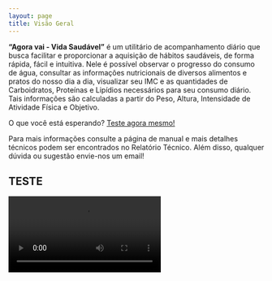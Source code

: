 ```yaml
---
layout: page
title: Visão Geral
---
```


**“Agora vai - Vida Saudável”** é um utilitário de acompanhamento diário que busca facilitar e proporcionar a aquisição de hábitos saudáveis, de forma rápida, fácil e intuitiva. Nele é possível observar o progresso do consumo de água, consultar as informações nutricionais de diversos alimentos e pratos do nosso dia a dia, visualizar seu IMC e as quantidades de Carboidratos, Proteínas e Lipídios necessários para seu consumo diário. Tais informações são calculadas a partir do Peso, Altura, Intensidade de Atividade Física e Objetivo.

O que você está esperando? [Teste agora mesmo!](https://purple-rain.josedhonatas.repl.co)

Para mais informações consulte a página de manual e mais detalhes técnicos podem ser encontrados no Relatório Técnico. Além disso, qualquer dúvida ou sugestão envie-nos um email!


## TESTE

<p aling="center">
<video src="https://user-images.githubusercontent.com/169707/126715420-991ad821-9ac8-4b66-b79e-e0966e0f3a89.mp4" controls="controls" style="max-width: 730px;">
</video>
</p>

